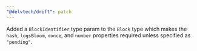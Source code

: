 ```yaml
---
"@delvtech/drift": patch
---
```


Added a `BlockIdentifier` type param to the `Block` type which makes the `hash`, `logsBloom`, `nonce`, and `number` properties required unless specified as `"pending"`.
